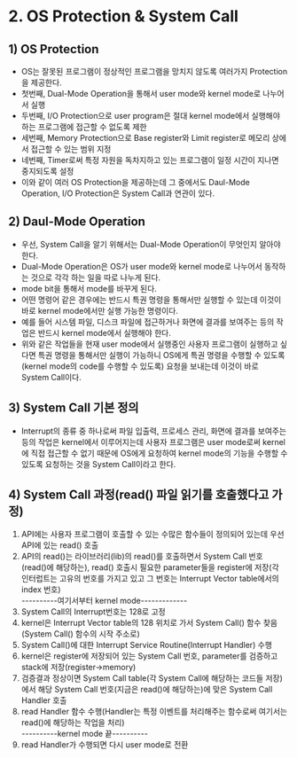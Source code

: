 # 2. OS Protection & System Call
## 1) OS Protection
+ OS는 잘못된 프로그램이 정상적인 프로그램을 망치지 않도록 여러가지 Protection을 제공한다.
+ 첫번째, Dual-Mode Operation을 통해서 user mode와 kernel mode로 나누어서 실행
+ 두번째, I/O Protection으로 user program은 절대 kernel mode에서 실행해야 하는 프로그램에 접근할 수 없도록 제한
+ 세번째, Memory Protection으로 Base register와 Limit register로 메모리 상에서 접근할 수 있는 범위 지정
+ 네번째, Timer로써 특정 자원을 독차지하고 있는 프로그램이 일정 시간이 지나면 중지되도록 설정
+ 이와 같이 여러 OS Protection을 제공하는데 그 중에서도 Daul-Mode Operation, I/O Protection은 System Call과 연관이 있다.

## 2) Daul-Mode Operation
+ 우선, System Call을 알기 위해서는 Dual-Mode Operation이 무엇인지 알아야 한다.
+ Dual-Mode Operation은 OS가 user mode와 kernel mode로 나누어서 동작하는 것으로 각각 하는 일을 따로 나누게 된다.
+ mode bit을 통해서 mode를 바꾸게 된다.
+ 어떤 명령어 같은 경우에는 반드시 특권 명령을 통해서만 실행할 수 있는데 이것이 바로 kernel mode에서만 실행 가능한 명령이다.
+ 예를 들어 시스템 파일, 디스크 파일에 접근하거나 화면에 결과를 보여주는 등의 작업은 반드시 kernel mode에서 실행해야 한다.
+ 위와 같은 작업들을 현재 user mode에서 실행중인 사용자 프로그램이 실행하고 싶다면 특권 명령을 통해서만 실행이 가능하니 OS에게 특권 명령을 수행할 수 있도록(kernel mode의 code를 수행할 수 있도록) 요청을 보내는데 이것이 바로 System Call이다.

## 3) System Call 기본 정의
+ Interrupt의 종류 중 하나로써 파일 입출력, 프로세스 관리, 화면에 결과를 보여주는 등의 작업은 kernel에서 이루어지는데 사용자 프로그램은 user mode로써 kernel에 직접 접근할 수 없기 때문에 OS에게 요청하여 kernel mode의 기능을 수행할 수 있도록 요청하는 것을 System Call이라고 한다.

## 4) System Call 과정(read() 파일 읽기를 호출했다고 가정)
1) API에는 사용자 프로그램이 호출할 수 있는 수많은 함수들이 정의되어 있는데 우선 API에 있는 read() 호출<br>
2) API의 read()는 라이브러리(lib)의 read()를 호출하면서 System Call 번호(read()에 해당하는), read() 호출시 필요한 parameter들을 register에 저장(각 인터럽트는 고유의 번호를 가지고 있고 그 번호는 Interrupt Vector table에서의 index 번호)<br>----------여기서부터 kernel mode-------------<br>
3) System Call의 Interrupt번호는 128로 고정<br>
4) kernel은 Interrupt Vector table의 128 위치로 가서 System Call() 함수 찾음(System Call() 함수의 시작 주소로)<br>
5) System Call()에 대한 Interrupt Service Routine(Interrupt Handler) 수행<br>
6) kernel은 register에 저장되어 있는 System Call 번호, parameter를 검증하고 stack에 저장(register->memory)<br>
7) 검증결과 정상이면 System Call table(각 System Call에 해당하는 코드들 저장)에서 해당 System Call 번호(지금은 read()에 해당하는)에 맞은 System Call Handler 호출<br>
8) read Handler 함수 수행(Handler는 특정 이벤트를 처리해주는 함수로써 여기서는 read()에 해당하는 작업을 처리)<br>----------kernel mode 끝----------
9) read Handler가 수행되면 다시 user mode로 전환
